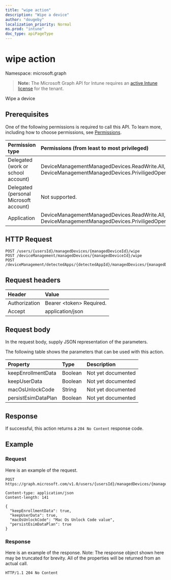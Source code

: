 ```yaml
---
title: "wipe action"
description: "Wipe a device"
author: "dougeby"
localization_priority: Normal
ms.prod: "intune"
doc_type: apiPageType
---
```


# wipe action

Namespace: microsoft.graph

> **Note:** The Microsoft Graph API for Intune requires an [active Intune license](https://go.microsoft.com/fwlink/?linkid=839381) for the tenant.

Wipe a device

## Prerequisites
One of the following permissions is required to call this API. To learn more, including how to choose permissions, see [Permissions](/graph/permissions-reference).

|Permission type|Permissions (from least to most privileged)|
|:---|:---|
|Delegated (work or school account)|DeviceManagementManagedDevices.ReadWrite.All, DeviceManagementManagedDevices.PriviligedOperation.All|
|Delegated (personal Microsoft account)|Not supported.|
|Application|DeviceManagementManagedDevices.ReadWrite.All, DeviceManagementManagedDevices.PriviligedOperation.All|

## HTTP Request
<!-- {
  "blockType": "ignored"
}
-->
``` http
POST /users/{usersId}/managedDevices/{managedDeviceId}/wipe
POST /deviceManagement/managedDevices/{managedDeviceId}/wipe
POST /deviceManagement/detectedApps/{detectedAppId}/managedDevices/{managedDeviceId}/wipe
```

## Request headers
|Header|Value|
|:---|:---|
|Authorization|Bearer &lt;token&gt; Required.|
|Accept|application/json|

## Request body
In the request body, supply JSON representation of the parameters.

The following table shows the parameters that can be used with this action.

|Property|Type|Description|
|:---|:---|:---|
|keepEnrollmentData|Boolean|Not yet documented|
|keepUserData|Boolean|Not yet documented|
|macOsUnlockCode|String|Not yet documented|
|persistEsimDataPlan|Boolean|Not yet documented|



## Response
If successful, this action returns a `204 No Content` response code.

## Example

### Request
Here is an example of the request.
``` http
POST https://graph.microsoft.com/v1.0/users/{usersId}/managedDevices/{managedDeviceId}/wipe

Content-type: application/json
Content-length: 141

{
  "keepEnrollmentData": true,
  "keepUserData": true,
  "macOsUnlockCode": "Mac Os Unlock Code value",
  "persistEsimDataPlan": true
}
```

### Response
Here is an example of the response. Note: The response object shown here may be truncated for brevity. All of the properties will be returned from an actual call.
``` http
HTTP/1.1 204 No Content
```





